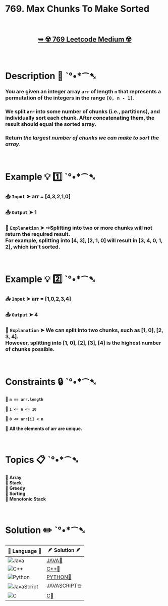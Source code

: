 # 769. Max Chunks To Make Sorted

</br>

<h2 align="center"> 

<a href="https://leetcode.com/problems/max-chunks-to-make-sorted/description/?envType=daily-question&envId=2024-12-19"><strong>➥ ☢️ 769 Leetcode Medium ☢️ </strong></a>
</h2>

</br>

# Description 📜 ˋ°•*⁀➷

### You are given an integer array `arr` of length `n` that represents a permutation of the integers in the range `[0, n - 1]`.

### We split `arr` into some number of chunks (i.e., partitions), and individually sort each chunk. After concatenating them, the result should equal the sorted array.

### Return *the largest number of chunks we can make to sort the array*.

</br>

# Example 💡 1️⃣ ˋ°•*⁀➷

  ### 📥 `Input`  ➤ arr = [4,3,2,1,0]

  ### 📤 `Output`  ➤ 1

  ### 🔦 `Explanation`  ➤ ➺Splitting into two or more chunks will not return the required result. </br> For example, splitting into [4, 3], [2, 1, 0] will result in [3, 4, 0, 1, 2], which isn't sorted.

</br>

# Example 💡 2️⃣ ˋ°•*⁀➷

  ### 📥 `Input` ➤  arr = [1,0,2,3,4]

  ### 📤 `Output`  ➤ 4

  ### 🔦 `Explanation` ➤ We can split into two chunks, such as [1, 0], [2, 3, 4]. </br> However, splitting into [1, 0], [2], [3], [4] is the highest number of chunks possible.

</br>

# Constraints 🔒 ˋ°•*⁀➷

🔹 **`n == arr.length`** </br>

🔹 **`1 <= n <= 10`** </br>

🔹 **`0 <= arr[i] < n`** </br>

🔹 **All the elements of arr are unique.** </br>

</br>

# Topics 📋 ˋ°•*⁀➷

🔸 **Array**  </br>
🔸 **Stack**  </br>
🔸 **Greedy**  </br>
🔸 **Sorting**  </br>
🔸 **Monotonic Stack**  </br>

</br>

# Solution ✏️ ˋ°•*⁀➷

| 📒 Language 📒  | 🪶 Solution 🪶 |
| ------------- | ------------- |
|  ![Java](https://img.shields.io/badge/java-%23ED8B00.svg?style=for-the-badge&logo=openjdk&logoColor=white)  | [JAVA🍁]() |
|  ![C++](https://img.shields.io/badge/c++-%2300599C.svg?style=for-the-badge&logo=c%2B%2B&logoColor=white)  | [C++🎲]()  |
|  ![Python](https://img.shields.io/badge/python-3670A0?style=for-the-badge&logo=python&logoColor=ffdd54)    | [PYTHON🍰]() |
| ![JavaScript](https://img.shields.io/badge/javascript-%23323330.svg?style=for-the-badge&logo=javascript&logoColor=%23F7DF1E)   | [JAVASCRIPT☃️]() |
|   ![C](https://img.shields.io/badge/c-%2300599C.svg?style=for-the-badge&logo=c&logoColor=white)   | [C💖]()  |

